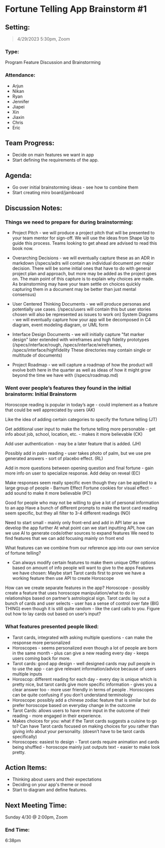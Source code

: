 # Fortune Telling App Brainstorm #1
## Setting:
> 4/29/2023 5:30pm, Zoom

### Type:
Program Feature Discussion and Brainstorming

### Attendance:
- Arjun 
- Nikan
- Ryan
- Jennifer
- Jiapei
- Xin
- Jiaxin
- Chris
- Eric

## Team Progress:
- Decide on main features we want in app
- Start defining the requirements of the app.

## Agenda:
- Go over initial brainstorming ideas - see how to combine them
- Start creating miro board/jamboard

## Discussion Notes:
### Things we need to prepare for during brainstorming:
- Project Pitch - we will produce a project pitch that will be presented to your team mentor for sign-off.  We will use the ideas from Shape Up to guide this process.  Teams looking to get ahead are advised to read this book now.
- Overarching Decisions - we will eventually capture these as an ADR in markdown 
(/specs/adrs will contain an individual document per major decision.  There will be some initial ones that have to do with general project plan and approach, but more may be added as the project goes on.  The main point of this capture is to explain why choices are made.  As brainstorming may have your team settle on choices quickly capturing them in a document may be better than just mental consensus) 
- User Centered Thinking Documents - we will produce personas and potentially use cases. (/specs/users will contain this but user stories chosen will also be represented as issues to work on)
System Diagrams - we will eventually capture how your app will be decomposed in C4 diagram, event modeling diagram, or UML form


- Interface Design Documents - we will initially capture "fat marker design" later extended with wireframes and high fidelity prototypes (/specs/interface/rough, /specs/interface/wireframes, /specs/interface/highfidelity  These directories may contain single or multitude of documents)


- Project Roadmap - we will capture a roadmap of how the product will evolve both here in the quarter as well as ideas of how it might grow beyond the time we have with  (/specs/roadmap.md)

### Went over people’s features they found in the initial brainstorm: Initial Brainstorm
Horoscope reading is popular in today’s age - could implement as a feature that could be well appreciated by users (AK) 

Like the idea of adding certain categories to specify the fortune telling (JT)

Get additional user input to make the fortune telling more personable - get info about job, school, location, etc. - makes it more believable (CK)

Add user authentication - may be a later feature that is added. (JH)

Possibly add in palm reading - user takes photo of palm, but we use pre generated answers - sort of placebo effect. (RL)

Add in more questions between opening question and final fortune - gain more info on user to specialize response. Add delay on reveal (EC)

Make responses seem really specific even though they can be applied to a large group of people - Barnum Effect
Fortune cookies for visual effect - add sound to make it more believable (PC)

Good for people who may not be willing to give a lot of personal information to an app
Have a bunch of different prompts to make the tarot card reading seem specific, but they all filter to 3-4 different readings (NO)

Need to start small - mainly only front-end and add in API later as we develop the app further
At what point can we start inputting API, how can we use AI to generate code/other sources to expand features
We need to find features that we can add focusing mainly on front end

What features can we combine from our reference app into our own service of fortune telling?
- Can always modify certain features to make them unique
Offer options based on amount of info people will want to give to the apps
Features we have chosen:
Maybe start Tarot cards first to prove we have a working feature then use API to create Horoscope


How can we create separate features in the app? 
Horoscope - possibly create a feature that uses horoscope manipulation/what to do in relationships based on partner’s astrological sign. 
Tarot cards: lay out a bunch of cards and user selects - user has a sense of control over fate (BIG THING) even though it is still quite random - like the card calls to you. 
Figure out how to lay cards out based on user’s input?

### What features presented people liked:
- Tarot cards, integrated with asking multiple questions - can make the response more personalized
- Horoscopes - seems personalized even though a lot of people are born in the same month - plus can give a new reading every day - keeps users coming back for more. 
- Tarot cards: good app design - well designed cards may pull people in to use the app - can give relevant information/advice because of users multiple inputs
- Horoscop: different reading for each day - every day is unique which is pretty nice, but tarot cards give more specific information - gives you a clear answer too - more user friendly in terms of people . Horoscopes can be quite confusing if you don’t understand terminology
- Horoscope:  possibly add a chinese zodiac feature that is similar but do prefer horoscope based on everyday change in the outcome
- Tarot Cards: allows users to have more input in the outcome of their reading - more engaged in their experience. 
- Makes choices for you: what if the Tarot cards suggests a cuisine to go to? Can have Tarot cards focused on making choices for you rather than giving info about your personality. (doesn’t have to be tarot cards specifically)
- Horoscopes: easiest to design - Tarot cards require animation and cards being shuffled - horoscope mainly just outputs text - easier to make look pretty. 

## Action Items:
- Thinking about users and their expectations 
- Deciding on your app's theme or mood
- Start to diagram and define features. 	

## Next Meeting Time:
Sunday 4/30 @ 2:00pm, Zoom

### End Time: 
6:38pm

